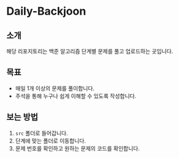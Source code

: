 # Daily-Backjoon

## 소개
해당 리포지토리는 백준 알고리즘 단계별 문제를 풀고 업로드하는 곳입니다.

## 목표
- 매일 1개 이상의 문제를 풀이합니다.  
- 주석을 통해 누구나 쉽게 이해할 수 있도록 작성합니다.

## 보는 방법
1. `src` 폴더로 들어갑니다.  
2. 단계에 맞는 폴더로 이동합니다.  
3. 문제 번호를 확인하고 원하는 문제의 코드를 확인합니다. 
